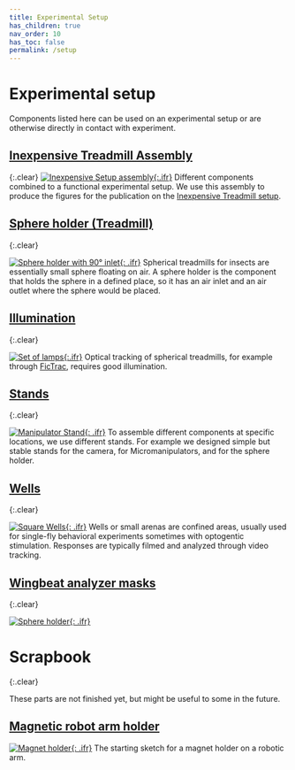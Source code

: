 ```yaml
---
title: Experimental Setup
has_children: true
nav_order: 10
has_toc: false
permalink: /setup
---
```


# Experimental setup

Components listed here can be used on an experimental setup or are otherwise directly in contact with experiment.

## [Inexpensive Treadmill Assembly](inexpensive-treadmill)
{:.clear}
[![Inexpensive Setup assembly]({{"/assets/img/Experimental-Setup/Inexpensive-Treadmill_Assembly/Inexpensive-Treadmill_Assembly.png"|relative_url}}){:.ifr}](/setup/inexpensive-treadmill)
Different components combined to a functional experimental setup. We use this assembly to produce the figures for the publication on the [Inexpensive Treadmill setup](../inexpensive-treadmill).

## [Sphere holder (Treadmill)]({{"/setup/sphere-holder"|relative_url}})
{:.clear}

[![Sphere holder with 90° inlet]({{"/assets/img/Experimental-Setup/Treadmill_Sphere_Holder/Treadmill_Sphere_Holder_9mm-ball_90deg.png"|relative_url}}){: .ifr}](/setup/sphere-holder)
Spherical treadmills for insects are essentially small sphere floating on air. A sphere holder is the component that holds the sphere in a defined place, so it has an air inlet and an air outlet where the sphere would be placed.

## [Illumination](/setup/illumination)
{:.clear}

[![Set of lamps]({{"/assets/img/Experimental-Setup/Lamp_LED_5mm/illumination-lamps.png"|relative_url}}){:.ifr}](/setup/illumination)
Optical tracking of spherical treadmills, for example through [FicTrac](https://github.com/rjdmoore/fictrac), requires good illumination. 

## [Stands](/setup/stands)
{:.clear}

[![Manipulator Stand]({{"/assets/img/Experimental-Setup/Stands/Stand_Treadmill_Sphere_Holder.png"|relative_url}}){: .ifr}](/setup/stands)
To assemble different components at specific locations, we use different stands. For example we designed simple but stable stands for the camera, for Micromanipulators, and for the sphere holder.

## [Wells](/setup/wells)
{:.clear}

[![Square Wells]({{"/assets/img/Experimental-Setup/Square_wells_90mm/Wells_3x3_optogenetics.png"|relative_url}}){: .ifr}](/setup/wells)
Wells or small arenas are confined areas, usually used for single-fly behavioral experiments sometimes with optogentic stimulation. Responses are typically filmed and analyzed through video tracking. 

## [Wingbeat analyzer masks](/setup/wba-masks)
{:.clear}

[![Sphere holder]({{"/assets/img/Experimental-Setup/Wingbeat-Analyzer_sensor-masks/Wingbeat-Analyzer_sensor-masks.png"|relative_url}}){: .ifr}](/setup/wba-masks)

# Scrapbook
{:.clear}

These parts are not finished yet, but might be useful to some in the future.

## [Magnetic robot arm holder](/setup/magnet-holder)

[![Magnet holder]({{"/assets/img/Experimental-Setup/Robot_Arm_Magnet-Holder/Robot_Arm_Magnet-Holder.png"|relative_url}}){: .ifr}](/setup/magnet-holder)
The starting sketch for a magnet holder on a robotic arm. 